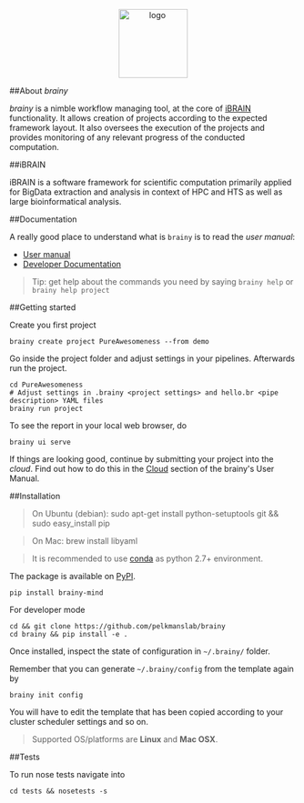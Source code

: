 <p align="center"><img src="https://github.com/pelkmanslab/brainy/raw/master/ui/web/assets/images/brainy_logo.png" alt="logo" height="121" width="121"></p>

##About *brainy*

*brainy* is a nimble workflow managing tool, at the core of [iBRAIN](https://github.com/pelkmanslab/iBRAIN/) functionality. It allows creation of projects according to the expected framework layout. It also oversees the execution of the projects and provides monitoring of any relevant progress of the conducted computation.

##iBRAIN

iBRAIN is a software framework for scientific computation primarily applied for BigData extraction and analysis in context of HPC and HTS as well as large bioinformatical analysis.

##Documentation

A really good place to understand what is `brainy` is to read the *user manual*:

  * [User manual](https://github.com/pelkmanslab/brainy/wiki/User-Manual)
  * [Developer Documentation](https://github.com/pelkmanslab/brainy/wiki/Developer-Documentation)
   
  > Tip: get help about the commands you need by saying `brainy help` or `brainy help project`


##Getting started

Create you first project

```
brainy create project PureAwesomeness --from demo
```

Go inside the project folder and adjust settings in your pipelines. Afterwards run the project.

```
cd PureAwesomeness
# Adjust settings in .brainy <project settings> and hello.br <pipe description> YAML files
brainy run project
```

To see the report in your local web browser, do 
```
brainy ui serve
```

If things are looking good, continue by submitting your project into the *cloud*. Find out how to do this in the [Cloud](https://github.com/pelkmanslab/brainy/wiki/User-Manual#Cloud) section of the brainy's User Manual. 

##Installation

> On Ubuntu (debian): sudo apt-get install python-setuptools git && sudo easy_install pip

> On Mac: brew install libyaml

>It is recommended to use [conda](http://conda.pydata.org/docs/) as python 2.7+ environment.

The package is available on [PyPI](https://pypi.python.org/pypi/brainy-mind/).


```
pip install brainy-mind
```

For developer mode 

```
cd && git clone https://github.com/pelkmanslab/brainy
cd brainy && pip install -e .
```

Once installed, inspect the state of configuration in `~/.brainy/` folder.

Remember that you can generate `~/.brainy/config` from the template again by

```
brainy init config
```

You will have to edit the template that has been copied according to your cluster scheduler settings and so on.

> Supported OS/platforms are **Linux** and **Mac OSX**.

##Tests

To run nose tests navigate into

```
cd tests && nosetests -s
```
